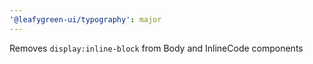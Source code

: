 ```yaml
---
'@leafygreen-ui/typography': major
---
```


Removes `display:inline-block` from Body and InlineCode components
